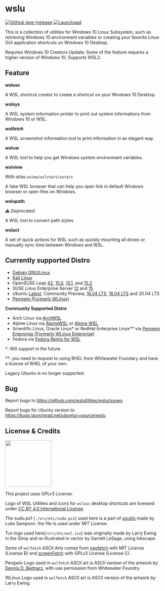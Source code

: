 
# wslu

[![GitHub (pre-)release](https://img.shields.io/github/v/release/wslutilities/wslu?include_prereleases&logo=github&style=flat-square)](https://github.com/wslutilities/wslu)
[![Launchpad](https://img.shields.io/static/v1?label=launchpad&logo=launchpad&color=F8C300&message=mirrored&style=flat-square)](https://launchpad.net/wslu)

This is a collection of utilities for Windows 10 Linux Subsystem, such as retrieving Windows 10 environment variables or creating your favorite Linux GUI application shortcuts on Windows 10 Desktop.

Requires Windows 10 Creators Update; Some of the feature requires a higher version of Windows 10; Supports WSL2.

## Feature

**wslusc**

A WSL shortcut creator to create a shortcut on your Windows 10 Desktop.

**wslsys**

A WSL system information printer to print out system informations from Windows 10 or WSL.

**wslfetch**

A WSL screenshot information tool to print information in an elegant way.

**wslvar**

A WSL tool to help you get Windows system environment variables.

**wslview**

*With alias `wview/wslstart/wstart`*

A fake WSL browser that can help you open link in default Windows browser or open files on Windows.

**wslupath**

*⚠ Deprecated*

A WSL tool to convert path styles.

**wslact**

A set of quick actions for WSL such as quickly mounting all drives or manually sync time between Windows and WSL.

## Currently supported Distro

- [Debian GNU/Linux](https://www.microsoft.com/store/productId/9MSVKQC78PK6)
- [Kali Linux](https://www.microsoft.com/store/productId/9PKR34TNCV07)
- OpenSUSE Leap [42](https://www.microsoft.com/store/productId/9NJVJTS82TJX), [15.0](https://www.microsoft.com/store/productId/9N1TB6FPVJ8C), [15.1](https://www.microsoft.com/store/productId/9NJFZK00FGKV), and [15.2](https://www.microsoft.com/store/productId/9MZD0N9Z4M4H)
- SUSE Linux Enterprise Server [12](https://www.microsoft.com/store/productId/9P32MWBH6CNS) and [15](https://www.microsoft.com/store/productId/9PMW35D7FNLX)
- Ubuntu [Latest](https://www.microsoft.com/store/productId/9NBLGGH4MSV6), Community Preview, [16.04 LTS](https://www.microsoft.com/store/productId/9PJN388HP8C9), [18.04 LTS](https://www.microsoft.com/store/productId/9N9TNGVNDL3Q) and 20.04 LTS
- [Pengwin (Formerly WLinux)](https://www.microsoft.com/store/productId/9NV1GV1PXZ6P)

**Community Supported Distro**
- Arch Linux via [ArchWSL](https://github.com/yuk7/ArchWSL)
- Alpine Linux via [AlpineWSL](https://github.com/yuk7/AlpineWSL) or [Alpine WSL](https://www.microsoft.com/store/productId/9P804CRF0395)
- Scientific Linux, Oracle Linux* or RedHat Enterprise Linux** via [Pengwin Enterprise (Formerly WLinux Enterprise)](https://www.microsoft.com/store/productId/9N8LP0X93VCP)
- Fedora via [Fedora Remix for WSL](https://github.com/WhitewaterFoundry/WSLFedoraRemix)


*: Will support in the future.

**: you need to request to using RHEL from Whitewater Foundary and have a license of RHEL of your own.

Legacy Ubuntu is no longer supported.

## Bug

Report bugs to <https://github.com/wslutilities/wslu/issues>.

Report bugs for Ubuntu version to <https://bugs.launchpad.net/ubuntu/+source/wslu>.

## License & Credits

<img width="150" src="https://www.gnu.org/graphics/gplv3-with-text-136x68.png">

This project uses GPLv3 License.

Logo of WSL Utilities and icons for `wslusc` desktop shortcuts are licensed under [CC BY 4.0 International License](http://creativecommons.org/licenses/by/4.0/).



The sudo.ps1 (`./src/etc/sudo.ps1`) used here is a part of [psutils](^1) made by Luke Sampson. the file is used under MIT License.

Tux logo used here(`/src/etc/wsl.ico`) was originally made by Larry Ewing in the Gimp and re-illustrated in vector by Garrett LeSage, using Inkscape.

Some of `wslfetch` ASCII Arts comes from [neofetch](^2) with MIT License (License B) and [screenFetch](^3) with GPLv3 License (License C).

Pengwin Logo used in `wslfetch` ASCII art is ASCII version of the artwork by [Dennis D. Bednarz](^4), with use permission from Whitewater Foundry.

WLinux Logo used in `wslfetch` ASCII art is ASCII version of the artwork by Larry Ewing.

[^1]: https://github.com/lukesampson/psutils/
[^2]: https://github.com/dylanaraps/neofetch/
[^3]: https://github.com/KittyKatt/screenFetch/
[^4]: https://twitter.com/DennisBednarz